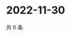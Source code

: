 # 2022-11-30

共 0 条

<!-- BEGIN WEIBO -->
<!-- 最后更新时间 Wed Nov 30 2022 00:02:57 GMT+0800 (China Standard Time) -->

<!-- END WEIBO -->

